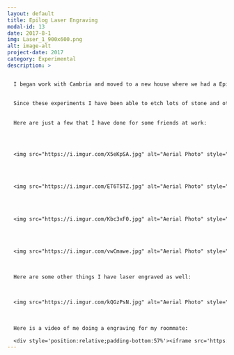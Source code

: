 ```yaml
---
layout: default
title: Epilog Laser Engraving
modal-id: 13
date: 2017-8-1
img: Laser_1_900x600.png
alt: image-alt
project-date: 2017
category: Experimental
description: >


  I began work with Cambria and moved to a new house where we had a Epilog Legend series 45watt laser cutter and engraver. For a while I was curious if the laser would etch and cut different materials, so I thought I would give it a try with some Cambria Quartz from work. I took a few samples home and began to experiment with it. At first I used painters tape since I read that usign it would produce sharper images and I found that I need really wide painters tape to do large objects, and the tape would catch fire sometimes. I also realized that overlapping tape would sometimes leak paint when I would paint the images I engraved with just regular model paint. Next I moved on to vinyl, like the stuff used in scrap booking. This worked phenomenally since I could buy large rolls of it and it would cover a large area and easy to remove without any fires.
  
  
  Since these experiments I have been able to etch lots of stone and other materials and add color to the engravings as well.
  
  
  Here are just a few that I have done for some friends at work:



  
  <img src="https://i.imgur.com/X5eKpSA.jpg" alt="Aerial Photo" style="width: 80%;"/>
  
  
  
    
  <img src="https://i.imgur.com/ET6T5TZ.jpg" alt="Aerial Photo" style="width: 80%;"/>
  
  
  
    
  <img src="https://i.imgur.com/Kbc3xF0.jpg" alt="Aerial Photo" style="width: 80%;"/>
  
  
    
    
  <img src="https://i.imgur.com/vwCmawe.jpg" alt="Aerial Photo" style="width: 80%;"/>
  
  
  
  Here are some other things I have laser engraved as well:


  
  <img src="https://i.imgur.com/kQGzPsN.jpg" alt="Aerial Photo" style="width: 80%;"/>
  
  
    
  Here is a video of me doing a engraving for my roommate:

  <div style='position:relative;padding-bottom:57%'><iframe src='https://media.giphy.com/media/cUIsGp0itEIn0XnrTs/giphy.gif' frameborder='0' scrolling='no' width='100%' height='100%' style='position:center;top:0;left:0;' allowfullscreen></iframe></div>
---
```

